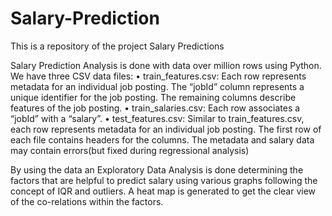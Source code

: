 # Salary-Prediction
This is a repository of the project Salary Predictions

Salary Prediction Analysis is done with data over million rows using Python.
We have three CSV data files:
• train_features.csv: Each row represents metadata for an individual job posting.
The “jobId” column represents a unique identifier for the job posting. The remaining columns describe features of the job posting.
• train_salaries.csv: Each row associates a “jobId” with a “salary”.
• test_features.csv: Similar to train_features.csv, each row represents metadata for an individual job posting.
The first row of each file contains headers for the columns. The metadata and salary data may contain errors(but fixed during regressional analysis)

By using the data an Exploratory Data Analysis is done determining the factors that are helpful to predict salary using various graphs following the 
concept of IQR and outliers. 
A heat map is generated to get the clear view of the co-relations within the factors.
